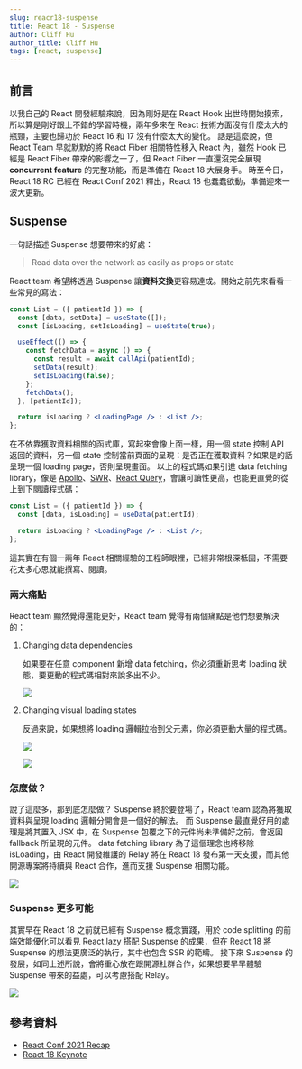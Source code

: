 ```yaml
---
slug: reacr18-suspense
title: React 18 - Suspense
author: Cliff Hu
author_title: Cliff Hu
tags: [react, suspense]
---
```


## 前言

以我自己的 React 開發經驗來說，因為剛好是在 React Hook 出世時開始摸索，所以算是剛好跟上不錯的學習時機，兩年多來在 React 技術方面沒有什麼太大的瓶頸，主要也歸功於 React 16 和 17 沒有什麼太大的變化。
話是這麼說，但 React Team 早就默默的將 React Fiber 相關特性移入 React 內，雖然 Hook 已經是 React Fiber 帶來的影響之一了，但 React Fiber 一直還沒完全展現 **concurrent feature** 的完整功能，而是準備在 React 18 大展身手。
時至今日，React 18 RC 已經在 React Conf 2021 釋出，React 18 也蠢蠢欲動，準備迎來一波大更新。

<!-- truncate -->

## Suspense

一句話描述 Suspense 想要帶來的好處：

> Read data over the network as easily as props or state

React team 希望將透過 Suspense 讓**資料交換**更容易達成。開始之前先來看看一些常見的寫法：

```jsx
const List = ({ patientId }) => {
  const [data, setData] = useState([]);
  const [isLoading, setIsLoading] = useState(true);

  useEffect(() => {
    const fetchData = async () => {
      const result = await callApi(patientId);
      setData(result);
      setIsLoading(false);
    };
    fetchData();
  }, [patientId]);

  return isLoading ? <LoadingPage /> : <List />;
};
```

在不依靠獲取資料相關的函式庫，寫起來會像上面一樣，用一個 state 控制 API 返回的資料，另一個 state 控制當前頁面的呈現：是否正在獲取資料？如果是的話呈現一個 loading page，否則呈現畫面。
以上的程式碼如果引進 data fetching library，像是 [Apollo](https://www.apollographql.com/docs/react/)、[SWR](https://swr.vercel.app/)、[React Query](https://react-query.tanstack.com/)，會讓可讀性更高，也能更直覺的從上到下閱讀程式碼：

```jsx
const List = ({ patientId }) => {
  const [data, isLoading] = useData(patientId);

  return isLoading ? <LoadingPage /> : <List />;
};
```

這其實在有個一兩年 React 相關經驗的工程師眼裡，已經非常根深柢固，不需要花太多心思就能撰寫、閱讀。

### 兩大痛點

React team 顯然覺得還能更好，React team 覺得有兩個痛點是他們想要解決的：

1. Changing data dependencies

   如果要在任意 component 新增 data fetching，你必須重新思考 loading 狀態，要更動的程式碼相對來說多出不少。

   ![](/img/blog/react18-suspense/1.png)

2. Changing visual loading states

   反過來說，如果想將 loading 邏輯拉抬到父元素，你必須更動大量的程式碼。

   ![](/img/blog/react18-suspense/2.png)

   ![](/img/blog/react18-suspense/3.png)

### 怎麼做？

說了這麼多，那到底怎麼做？
Suspense 終於要登場了，React team 認為將獲取資料與呈現 loading 邏輯分開會是一個好的解法。
而 Suspense 最直覺好用的處理是將其置入 JSX 中，在 Suspense 包覆之下的元件尚未準備好之前，會返回 fallback 所呈現的元件。
data fetching library 為了這個理念也將移除 isLoading，由 React 開發維護的 Relay 將在 React 18 發布第一天支援，而其他開源專案將持續與 React 合作，進而支援 Suspense 相關功能。

![](/img/blog/react18-suspense/4.png)

### Suspense 更多可能

其實早在 React 18 之前就已經有 Suspense 概念實踐，用於 code splitting 的前端效能優化可以看見 React.lazy 搭配 Suspense 的成果，但在 React 18 將 Suspense 的想法更廣泛的執行，其中也包含 SSR 的範疇。
接下來 Suspense 的發展，如同上述所說，會將重心放在跟開源社群合作，如果想要早早體驗 Suspense 帶來的益處，可以考慮搭配 Relay。

![](/img/blog/react18-suspense/5.png)

## 參考資料

- [React Conf 2021 Recap](https://zh-hant.reactjs.org/blog/2021/12/17/react-conf-2021-recap.html)
- [React 18 Keynote](https://youtu.be/FZ0cG47msEk?t=412)
